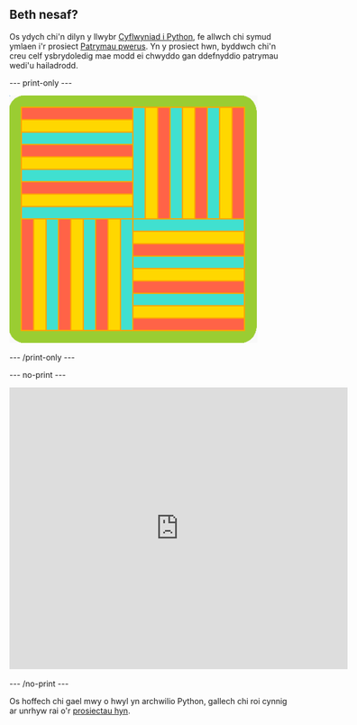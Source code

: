 ## Beth nesaf?

Os ydych chi'n dilyn y llwybr [Cyflwyniad i Python](https://projects.raspberrypi.org/cy-GB/pathways/python-intro), fe allwch chi symud ymlaen i'r prosiect [Patrymau pwerus](https://projects.raspberrypi.org/cy-GB/projects/powerful-patterns). Yn y prosiect hwn, byddwch chi'n creu celf ysbrydoledig mae modd ei chwyddo gan ddefnyddio patrymau wedi'u hailadrodd.

--- print-only ---

![Enghraifft o'r prosiect Patrymau pwerus sy'n defnyddio siapiau geometrig sy'n cylchdroi.](images/kek-project.png)

--- /print-only ---

--- no-print ---

<iframe src="https://trinket.io/embed/python/81be7eb895?outputOnly=true&start=result" width="600" height="500" frameborder="0" marginwidth="0" marginheight="0" allowfullscreen> </iframe>


--- /no-print ---

Os hoffech chi gael mwy o hwyl yn archwilio Python, gallech chi roi cynnig ar unrhyw rai o'r [prosiectau hyn](https://projects.raspberrypi.org/cy-GB/projects?software%5B%5D=python).

